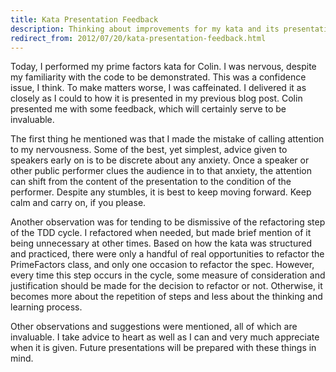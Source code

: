 ```yaml
---
title: Kata Presentation Feedback
description: Thinking about improvements for my kata and its presentation
redirect_from: 2012/07/20/kata-presentation-feedback.html
---
```

Today, I performed my prime factors kata for Colin. I was nervous, despite my familiarity with the code to be demonstrated. This was a confidence issue, I think. To make matters worse, I was caffeinated. I delivered it as closely as I could to how it is presented in my previous blog post. Colin presented me with some feedback, which will certainly serve to be invaluable.

The first thing he mentioned was that I made the mistake of calling attention to my nervousness. Some of the best, yet simplest, advice given to speakers early on is to be discrete about any anxiety. Once a speaker or other public performer clues the audience in to that anxiety, the attention can shift from the content of the presentation to the condition of the performer. Despite any stumbles, it is best to keep moving forward. Keep calm and carry on, if you please.

Another observation was for tending to be dismissive of the refactoring step of the TDD cycle. I refactored when needed, but made brief mention of it being unnecessary at other times. Based on how the kata was structured and practiced, there were only a handful of real opportunities to refactor the PrimeFactors class, and only one occasion to refactor the spec. However, every time this step occurs in the cycle, some measure of consideration and justification should be made for the decision to refactor or not. Otherwise, it becomes more about the repetition of steps and less about the thinking and learning process.

Other observations and suggestions were mentioned, all of which are invaluable. I take advice to heart as well as I can and very much appreciate when it is given. Future presentations will be prepared with these things in mind.
